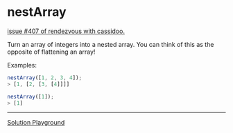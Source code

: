 # nestArray

[issue #407 of rendezvous with cassidoo.](https://buttondown.com/cassidoo/archive/consistent-actions-produce-results-more-often/)

Turn an array of integers into a nested array.
You can think of this as the opposite of flattening an array!

Examples:

```ts
nestArray([1, 2, 3, 4]);
> [1, [2, [3, [4]]]]

nestArray([1]);
> [1]
```

---

[Solution Playground](https://tsplay.dev/wE9ZOw)
